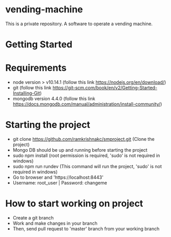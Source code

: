 # vending-machine
This is a private repository. A software to operate a vending machine.

# Getting Started
  # Requirements
  - node version > v10.14.1 (follow this link https://nodejs.org/en/download/)
  - git (follow this link https://git-scm.com/book/en/v2/Getting-Started-Installing-Git)
  - mongodb version 4.4.0 (follow this link https://docs.mongodb.com/manual/administration/install-community/)

  # Starting the project
  - git clone https://github.com/ramkrishnakc/smproject.git (Clone the project)
  - Mongo DB should be up and running before starting the project
  - sudo npm install (root permission is required, 'sudo' is not required in windows)
  - sudo npm run rundev (This command will run the project, 'sudo' is not required in windows)
  - Go to browser and 'https://localhost:8443'
  - Username: root_user | Password: changeme

  # How to start working on project
  - Create a git branch
  - Work and make changes in your branch
  - Then, send pull request to 'master' branch from your working branch
